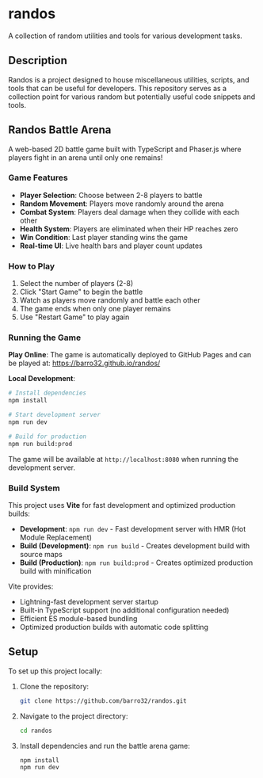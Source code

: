 # randos

A collection of random utilities and tools for various development tasks.

## Description

Randos is a project designed to house miscellaneous utilities, scripts, and tools that can be useful for developers. This repository serves as a collection point for various random but potentially useful code snippets and tools.

## Randos Battle Arena

A web-based 2D battle game built with TypeScript and Phaser.js where players fight in an arena until only one remains!

### Game Features

- **Player Selection**: Choose between 2-8 players to battle
- **Random Movement**: Players move randomly around the arena
- **Combat System**: Players deal damage when they collide with each other
- **Health System**: Players are eliminated when their HP reaches zero
- **Win Condition**: Last player standing wins the game
- **Real-time UI**: Live health bars and player count updates

### How to Play

1. Select the number of players (2-8)
2. Click "Start Game" to begin the battle
3. Watch as players move randomly and battle each other
4. The game ends when only one player remains
5. Use "Restart Game" to play again

### Running the Game

**Play Online**: The game is automatically deployed to GitHub Pages and can be played at: https://barro32.github.io/randos/

**Local Development**:
```bash
# Install dependencies
npm install

# Start development server
npm run dev

# Build for production
npm run build:prod
```

The game will be available at `http://localhost:8080` when running the development server.

### Build System

This project uses **Vite** for fast development and optimized production builds:

- **Development**: `npm run dev` - Fast development server with HMR (Hot Module Replacement)
- **Build (Development)**: `npm run build` - Creates development build with source maps
- **Build (Production)**: `npm run build:prod` - Creates optimized production build with minification

Vite provides:
- Lightning-fast development server startup
- Built-in TypeScript support (no additional configuration needed)
- Efficient ES module-based bundling
- Optimized production builds with automatic code splitting

## Setup

To set up this project locally:

1. Clone the repository:
   ```bash
   git clone https://github.com/barro32/randos.git
   ```

2. Navigate to the project directory:
   ```bash
   cd randos
   ```

3. Install dependencies and run the battle arena game:
   ```bash
   npm install
   npm run dev
   ```